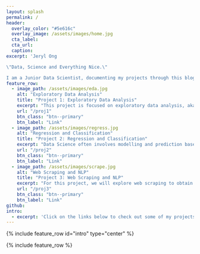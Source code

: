 ```yaml
---
layout: splash
permalink: /
header:
  overlay_color: "#5e616c"
  overlay_image: /assets/images/home.jpg
  cta_label: 
  cta_url: 
  caption: 
excerpt: 'Jeryl Ong

\"Data, Science and Everything Nice.\"  

I am a Junior Data Scientist, documenting my projects through this blog.'
feature_row:
  - image_path: /assets/images/eda.jpg
    alt: "Exploratory Data Analysis"
    title: "Project 1: Exploratory Data Analysis"
    excerpt: "This project is focused on exploratory data analysis, aka “EDA”. EDA is an essential part of the data science analysis pipeline."
    url: "/proj1"
    btn_class: "btn--primary"
    btn_label: "Link"
  - image_path: /assets/images/regress.jpg
    alt: "Regression and Classification"
    title: "Project 2: Regression and Classification"
    excerpt: "Data Science often involves modelling and prediction based on a dataset. In this project, techniques such as regression and classification are explored."
    url: "/proj2"
    btn_class: "btn--primary"
    btn_label: "Link"
  - image_path: /assets/images/scrape.jpg
    alt: "Web Scraping and NLP"
    title: "Project 3: Web Scraping and NLP"
    excerpt: "For this project, we will explore web scraping to obtain data from websites. Then, we will make use of Natural Language Processing (NLP) to analyse our text."
    url: "/proj3"
    btn_class: "btn--primary"
    btn_label: "Link"
github:
intro:
  - excerpt: 'Click on the links below to check out some of my projects:'
---
```


{% include feature_row id="intro" type="center" %}

{% include feature_row %}